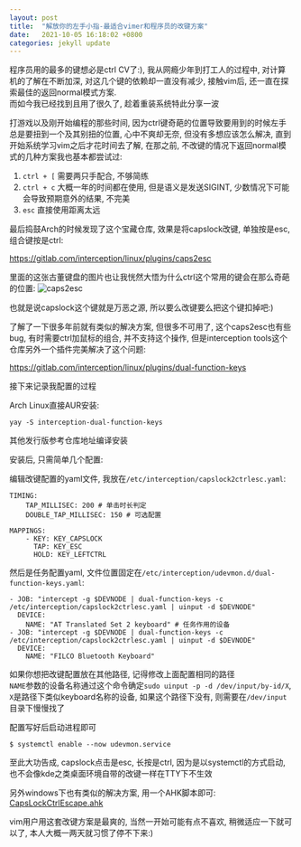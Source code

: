 ```yaml
---
layout: post
title:  "解放你的左手小指-最适合vimer和程序员的改键方案"
date:   2021-10-05 16:18:02 +0800
categories: jekyll update
---
```

程序员用的最多的键想必是ctrl CV了:), 我从网瘾少年到打工人的过程中, 对计算机的了解在不断加深, 对这几个键的依赖却一直没有减少, 接触vim后, 还一直在探索最佳的返回normal模式方案.  
而如今我已经找到且用了很久了, 趁着重装系统特此分享一波

打游戏以及刚开始编程的那些时间, 因为ctrl键奇葩的位置导致要用到的时候左手总是要扭到一个及其别扭的位置, 心中不爽却无奈, 但没有多想应该怎么解决, 直到开始系统学习vim之后才花时间去了解, 在那之前, 不改键的情况下返回normal模式的几种方案我也基本都尝试过:

1. `ctrl + [` 需要两只手配合, 不够简练
2. `ctrl + c` 大概一年的时间都在使用, 但是语义是发送SIGINT, 少数情况下可能会导致预期意外的结果, 不完美
3. `esc` 直接使用距离太远

最后捣鼓Arch的时候发现了这个宝藏仓库, 效果是将capslock改键, 单独按是esc, 组合键按是ctrl:


<https://gitlab.com/interception/linux/plugins/caps2esc>

里面的这张古董键盘的图片也让我恍然大悟为什么ctrl这个常用的键会在那么奇葩的位置:
![caps2esc](https://pic3.zhimg.com/80/8f28311a26dcccca7323237fea9e532c_1440w.jpeg)

也就是说capslock这个键就是万恶之源, 所以要么改键要么把这个键扣掉吧:)

了解了一下很多年前就有类似的解决方案, 但很多不可用了, 这个caps2esc也有些bug, 有时需要ctrl加鼠标的组合, 并不支持这个操作, 但是interception tools这个仓库另外一个插件完美解决了这个问题:

<https://gitlab.com/interception/linux/plugins/dual-function-keys>

接下来记录我配置的过程

Arch Linux直接AUR安装:

`yay -S interception-dual-function-keys`

其他发行版参考仓库地址编译安装

安装后, 只需简单几个配置:

编辑改键配置的yaml文件, 我放在`/etc/interception/capslock2ctrlesc.yaml`:
```
TIMING:
    TAP_MILLISEC: 200 # 单击时长判定
    DOUBLE_TAP_MILLISEC: 150 # 可选配置

MAPPINGS:
    - KEY: KEY_CAPSLOCK
      TAP: KEY_ESC
      HOLD: KEY_LEFTCTRL
```

然后是任务配置yaml, 文件位置固定在`/etc/interception/udevmon.d/dual-function-keys.yaml`:
```
- JOB: "intercept -g $DEVNODE | dual-function-keys -c /etc/interception/capslock2ctrlesc.yaml | uinput -d $DEVNODE"
  DEVICE:
    NAME: "AT Translated Set 2 keyboard" # 任务作用的设备
- JOB: "intercept -g $DEVNODE | dual-function-keys -c /etc/interception/capslock2ctrlesc.yaml | uinput -d $DEVNODE"
  DEVICE:
    NAME: "FILCO Bluetooth Keyboard"
```

如果你想把改键配置放在其他路径, 记得修改上面配置相同的路径  
`NAME`参数的设备名称通过这个命令确定`sudo uinput -p -d /dev/input/by-id/X`, `X`是路径下类似keyboard名称的设备, 如果这个路径下没有, 则需要在`/dev/input`目录下慢慢找了

配置写好后启动进程即可
```
$ systemctl enable --now udevmon.service
```
至此大功告成, capslock点击是esc, 长按是ctrl, 因为是以systemctl的方式启动, 也不会像kde之类桌面环境自带的改键一样在TTY下不生效

另外windows下也有类似的解决方案, 用一个AHK脚本即可:
[CapsLockCtrlEscape.ahk](https://gist.github.com/sedm0784/4443120)

vim用户用这套改键方案是最爽的, 当然一开始可能有点不喜欢, 稍微适应一下就可以了, 本人大概一两天就习惯了停不下来:)
